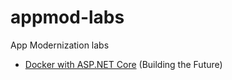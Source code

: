 # appmod-labs
App Modernization labs

* [Docker with ASP.NET Core](containers-aspnetcore-linux/README.md) (Building the Future)